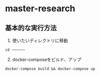 # master-research

## 基本的な実行方法
1. 使いたいディレクトリに移動
```
cd ~~~~~~
```

2. docker-composeをビルド、アップ
```
docker-compose build && docker-compose up
```
